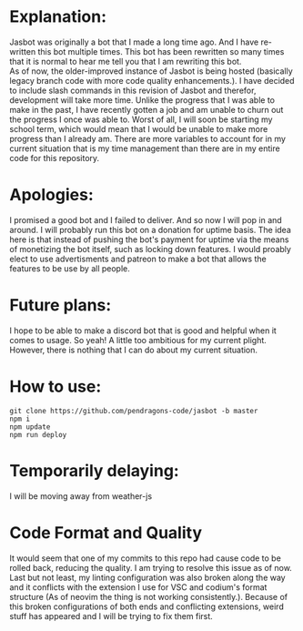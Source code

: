 # Explanation:
Jasbot was originally a bot that I made a long time ago. And I have re-written this bot multiple times. This bot has been rewritten so many times that it is normal to hear me tell you that I am rewriting this bot.			
As of now, the older-improved instance of Jasbot is being hosted (basically legacy branch code with more code quality enhancements.). I have decided to include slash commands in this revision of Jasbot and therefor, development will take more time. Unlike the progress that I was able to make in the past, I have recently gotten a job and am unable to churn out the progress I once was able to. Worst of all, I will soon be starting my school term, which would mean that I would be unable to make more progress than I already am. There are more variables to account for in my current situation that is my time management than there are in my entire code for this repository.

# Apologies:
I promised a good bot and I failed to deliver. And so now I will pop in and around. I will probably run this bot on a donation for uptime basis. The idea here is that instead of pushing the bot's payment for uptime via the means of monetizing the bot itself, such as locking down features. I would proably elect to use advertisments and patreon to make a bot that allows the features to be use by all people.

# Future plans:
I hope to be able to make a discord bot that is good and helpful when it comes to usage. So yeah! A little too ambitious for my current plight. However, there is nothing that I can do about my current situation.

# How to use:
```
git clone https://github.com/pendragons-code/jasbot -b master
npm i
npm update
npm run deploy
```

# Temporarily delaying:
I will be moving away from weather-js

# Code Format and Quality
It would seem that one of my commits to this repo had cause code to be rolled back, reducing the quality. I am trying to resolve this issue as of now. Last but not least, my linting configuration was also broken along the way and it conflicts with the extension I use for VSC and codium's format structure (As of neovim the thing is not working consistently.). Because of this broken configurations of both ends and conflicting extensions, weird stuff has appeared and I will be trying to fix them first.
